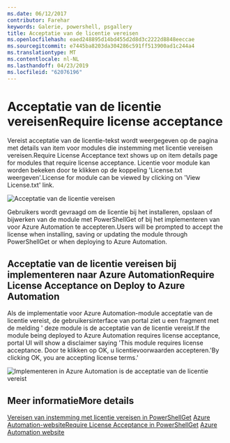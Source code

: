 ```yaml
---
ms.date: 06/12/2017
contributor: Farehar
keywords: Galerie, powershell, psgallery
title: Acceptatie van de licentie vereisen
ms.openlocfilehash: eaed248895d14bd455d2d8d3c2222d8848eeccae
ms.sourcegitcommit: e7445ba8203da304286c591ff513900ad1c244a4
ms.translationtype: MT
ms.contentlocale: nl-NL
ms.lasthandoff: 04/23/2019
ms.locfileid: "62076196"
---
```

# <a name="require-license-acceptance"></a><span data-ttu-id="0f85d-103">Acceptatie van de licentie vereisen</span><span class="sxs-lookup"><span data-stu-id="0f85d-103">Require license acceptance</span></span>

<span data-ttu-id="0f85d-104">Vereist acceptatie van de licentie-tekst wordt weergegeven op de pagina met details van item voor modules die instemming met licentie vereisen vereisen.</span><span class="sxs-lookup"><span data-stu-id="0f85d-104">Require License Acceptance text shows up on item details page for modules that require license acceptance.</span></span> <span data-ttu-id="0f85d-105">Licentie voor module kan worden bekeken door te klikken op de koppeling 'License.txt weergeven'.</span><span class="sxs-lookup"><span data-stu-id="0f85d-105">License for module can be viewed by clicking on 'View License.txt' link.</span></span>

![Acceptatie van de licentie vereisen](../../Images/RequireLicenseAcceptance.png)

<span data-ttu-id="0f85d-107">Gebruikers wordt gevraagd om de licentie bij het installeren, opslaan of bijwerken van de module met PowerShellGet of bij het implementeren van voor Azure Automation te accepteren.</span><span class="sxs-lookup"><span data-stu-id="0f85d-107">Users will be prompted to accept the license when installing, saving or updating the module through PowerShellGet or when deploying to Azure Automation.</span></span>

## <a name="require-license-acceptance-on-deploy-to-azure-automation"></a><span data-ttu-id="0f85d-108">Acceptatie van de licentie vereisen bij implementeren naar Azure Automation</span><span class="sxs-lookup"><span data-stu-id="0f85d-108">Require License Acceptance on Deploy to Azure Automation</span></span>

<span data-ttu-id="0f85d-109">Als de implementatie voor Azure Automation-module acceptatie van de licentie vereist, de gebruikersinterface van portal ziet u een fragment met de melding ' deze module is de acceptatie van de licentie vereist.</span><span class="sxs-lookup"><span data-stu-id="0f85d-109">If the module being deployed to Azure Automation requires license acceptance, portal UI will show a disclaimer saying 'This module requires license acceptance.</span></span> <span data-ttu-id="0f85d-110">Door te klikken op OK, u licentievoorwaarden accepteren.'</span><span class="sxs-lookup"><span data-stu-id="0f85d-110">By clicking OK, you are accepting license terms.'</span></span>

![Implementeren in Azure Automation is de acceptatie van de licentie vereist](../../Images/DeployToAzureAutomationRequireLicenseAcceptanceDisclaimer.png)

## <a name="more-details"></a><span data-ttu-id="0f85d-112">Meer informatie</span><span class="sxs-lookup"><span data-stu-id="0f85d-112">More details</span></span>

<span data-ttu-id="0f85d-113">[Vereisen van instemming met licentie vereisen in PowerShellGet](../../concepts/module-license-acceptance.md)
[Azure Automation-website](/azure/automation)</span><span class="sxs-lookup"><span data-stu-id="0f85d-113">[Require License Acceptance in PowerShellGet](../../concepts/module-license-acceptance.md)
[Azure Automation website](/azure/automation)</span></span>
